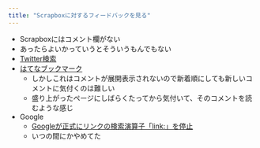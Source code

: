 ```yaml
---
title: "Scrapboxに対するフィードバックを見る"
---
```


- Scrapboxにはコメント欄がない
- あったらよいかっていうとそういうもんでもない
- [Twitter検索](https://twitter.com/search?f=tweets&vertical=default&q=scrapbox.io%2Fnishio&src=typd)
- [はてなブックマーク](http://b.hatena.ne.jp/entrylist?url=https%3A%2F%2Fscrapbox.io%2Fnishio%2F)
    - しかしこれはコメントが展開表示されないので新着順にしても新しいコメントに気付くのは難しい
    - 盛り上がったページにしばらくたってから気付いて、そのコメントを読むような感じ
- Google
    - [Googleが正式にリンクの検索演算子「link:」を停止](https://www.peko.co.jp/seo/google-works/stop-the-search-operator-link)
    - いつの間にかやめてた
